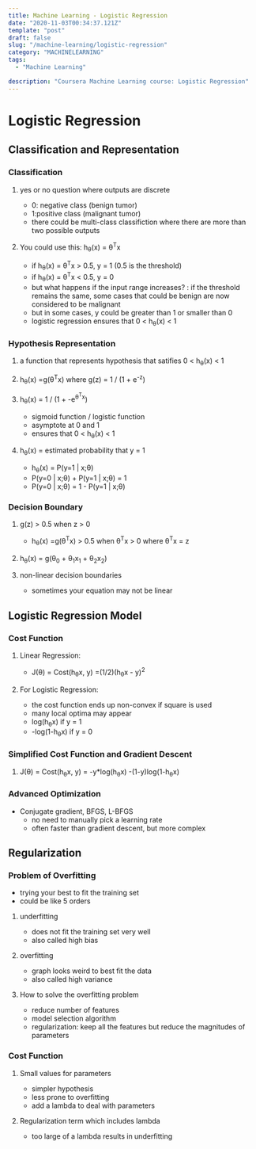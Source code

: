 ```yaml
---
title: Machine Learning - Logistic Regression
date: "2020-11-03T00:34:37.121Z"
template: "post"
draft: false
slug: "/machine-learning/logistic-regression"
category: "MACHINELEARNING"
tags:
  - "Machine Learning"

description: "Coursera Machine Learning course: Logistic Regression"
---
```


# Logistic Regression

## Classification and Representation

### Classification

1. yes or no question where outputs are discrete

   - 0: negative class (benign tumor)
   - 1:positive class (malignant tumor)
   - there could be multi-class classifiction where there are more than two possible outputs

2. You could use this: h<sub>θ</sub>(x) = θ<sup>T</sup>x
   - if h<sub>θ</sub>(x) = θ<sup>T</sup>x > 0.5, y = 1 (0.5 is the threshold)
   - if h<sub>θ</sub>(x) = θ<sup>T</sup>x < 0.5, y = 0
   - but what happens if the input range increases? : if the threshold remains the same, some cases that could be benign are now considered to be malignant
   - but in some cases, y could be greater than 1 or smaller than 0
   - logistic regression ensures that 0 < h<sub>θ</sub>(x) < 1

### Hypothesis Representation

1.  a function that represents hypothesis that satifies 0 < h<sub>θ</sub>(x) < 1
2.  h<sub>θ</sub>(x) =g(θ<sup>T</sup>x) where g(z) = 1 / (1 + e<sup>-z</sup>)
3.  h<sub>θ</sub>(x) = 1 / (1 + -e<sup>θ<sup>T</sup>x</sup>)

    - sigmoid function / logistic function
    - asymptote at 0 and 1
    - ensures that 0 < h<sub>θ</sub>(x) < 1

4.  h<sub>θ</sub>(x) = estimated probability that y = 1
    - h<sub>θ</sub>(x) = P(y=1 | x;θ)
    - P(y=0 | x;θ) + P(y=1 | x;θ) = 1
    - P(y=0 | x;θ) = 1 - P(y=1 | x;θ)

### Decision Boundary

1. g(z) > 0.5 when z > 0

   - h<sub>θ</sub>(x) =g(θ<sup>T</sup>x) > 0.5 when θ<sup>T</sup>x > 0 where θ<sup>T</sup>x = z

2. h<sub>θ</sub>(x) = g(θ<sub>0</sub> + θ<sub>1</sub>x<sub>1</sub> + θ<sub>2</sub>x<sub>2</sub>)
3. non-linear decision boundaries
   - sometimes your equation may not be linear

## Logistic Regression Model

### Cost Function

1. Linear Regression:

   - J(θ) = Cost(h<sub>θ</sub>x, y) =(1/2)(h<sub>θ</sub>x - y)<sup>2</sup>

2. For Logistic Regression:
   - the cost function ends up non-convex if square is used
   - many local optima may appear
   - log(h<sub>θ</sub>x) if y = 1
   - -log(1-h<sub>θ</sub>x) if y = 0

### Simplified Cost Function and Gradient Descent

1.  J(θ) = Cost(h<sub>θ</sub>x, y) = -y\*log(h<sub>θ</sub>x) -(1-y)log(1-h<sub>θ</sub>x)

### Advanced Optimization

- Conjugate gradient, BFGS, L-BFGS
  - no need to manually pick a learning rate
  - often faster than gradient descent, but more complex

## Regularization

### Problem of Overfitting

- trying your best to fit the training set
- could be like 5 orders

1. underfitting

   - does not fit the training set very well
   - also called high bias

2. overfitting

   - graph looks weird to best fit the data
   - also called high variance

3. How to solve the overfitting problem
   - reduce number of features
   - model selection algorithm
   - regularization: keep all the features but reduce the magnitudes of parameters

### Cost Function

1. Small values for parameters

   - simpler hypothesis
   - less prone to overfitting
   - add a lambda to deal with parameters

2. Regularization term which includes lambda
   - too large of a lambda results in underfitting
